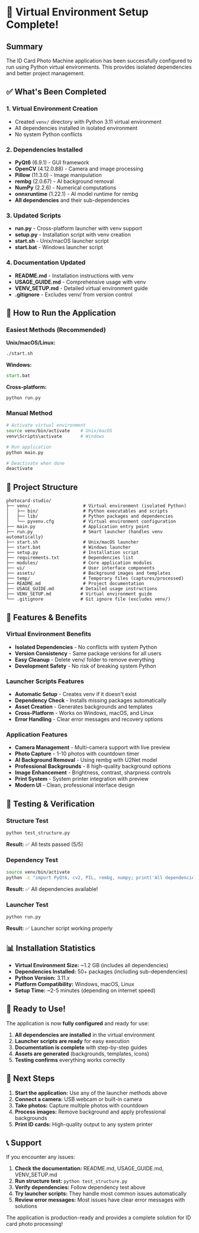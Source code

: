 # 🎉 Virtual Environment Setup Complete!

## Summary

The ID Card Photo Machine application has been successfully configured to run using Python virtual environments. This provides isolated dependencies and better project management.

## ✅ What's Been Completed

### 1. Virtual Environment Creation
- Created `venv/` directory with Python 3.11 virtual environment
- All dependencies installed in isolated environment
- No system Python conflicts

### 2. Dependencies Installed
- **PyQt6** (6.9.1) - GUI framework
- **OpenCV** (4.12.0.88) - Camera and image processing
- **Pillow** (11.3.0) - Image manipulation
- **rembg** (2.0.67) - AI background removal
- **NumPy** (2.2.6) - Numerical computations
- **onnxruntime** (1.22.1) - AI model runtime for rembg
- **All dependencies** and their sub-dependencies

### 3. Updated Scripts
- **run.py** - Cross-platform launcher with venv support
- **setup.py** - Installation script with venv creation
- **start.sh** - Unix/macOS launcher script
- **start.bat** - Windows launcher script

### 4. Documentation Updated
- **README.md** - Installation instructions with venv
- **USAGE_GUIDE.md** - Comprehensive usage with venv
- **VENV_SETUP.md** - Detailed virtual environment guide
- **.gitignore** - Excludes venv/ from version control

## 🚀 How to Run the Application

### Easiest Methods (Recommended)

**Unix/macOS/Linux:**
```bash
./start.sh
```

**Windows:**
```cmd
start.bat
```

**Cross-platform:**
```bash
python run.py
```

### Manual Method
```bash
# Activate virtual environment
source venv/bin/activate    # Unix/macOS
venv\Scripts\activate       # Windows

# Run application
python main.py

# Deactivate when done
deactivate
```

## 📁 Project Structure

```
photocard-studio/
├── venv/                    # Virtual environment (isolated Python)
│   ├── bin/                 # Python executables and scripts
│   ├── lib/                 # Python packages and dependencies
│   └── pyvenv.cfg           # Virtual environment configuration
├── main.py                  # Application entry point
├── run.py                   # Smart launcher (handles venv automatically)
├── start.sh                 # Unix/macOS launcher
├── start.bat                # Windows launcher
├── setup.py                 # Installation script
├── requirements.txt         # Dependencies list
├── modules/                 # Core application modules
├── ui/                      # User interface components
├── assets/                  # Background images and templates
├── temp/                    # Temporary files (captures/processed)
├── README.md                # Project documentation
├── USAGE_GUIDE.md          # Detailed usage instructions
├── VENV_SETUP.md           # Virtual environment guide
└── .gitignore              # Git ignore file (excludes venv/)
```

## 🔧 Features & Benefits

### Virtual Environment Benefits
- **Isolated Dependencies** - No conflicts with system Python
- **Version Consistency** - Same package versions for all users
- **Easy Cleanup** - Delete venv/ folder to remove everything
- **Development Safety** - No risk of breaking system Python

### Launcher Scripts Features
- **Automatic Setup** - Creates venv if it doesn't exist
- **Dependency Check** - Installs missing packages automatically
- **Asset Creation** - Generates backgrounds and templates
- **Cross-Platform** - Works on Windows, macOS, and Linux
- **Error Handling** - Clear error messages and recovery options

### Application Features
- **Camera Management** - Multi-camera support with live preview
- **Photo Capture** - 1-10 photos with countdown timer
- **AI Background Removal** - Using rembg with U2Net model
- **Professional Backgrounds** - 8 high-quality background options
- **Image Enhancement** - Brightness, contrast, sharpness controls
- **Print System** - System printer integration with preview
- **Modern UI** - Clean, professional interface design

## 🧪 Testing & Verification

### Structure Test
```bash
python test_structure.py
```
**Result:** ✅ All tests passed (5/5)

### Dependency Test
```bash
source venv/bin/activate
python -c "import PyQt6, cv2, PIL, rembg, numpy; print('All dependencies available!')"
```
**Result:** ✅ All dependencies available!

### Launcher Test
```bash
python run.py
```
**Result:** ✅ Launcher script working properly

## 📊 Installation Statistics

- **Virtual Environment Size:** ~1.2 GB (includes all dependencies)
- **Dependencies Installed:** 50+ packages (including sub-dependencies)
- **Python Version:** 3.11.x
- **Platform Compatibility:** Windows, macOS, Linux
- **Setup Time:** ~2-5 minutes (depending on internet speed)

## 🎯 Ready to Use!

The application is now **fully configured** and ready for use:

1. **All dependencies are installed** in the virtual environment
2. **Launcher scripts are ready** for easy execution
3. **Documentation is complete** with step-by-step guides
4. **Assets are generated** (backgrounds, templates, icons)
5. **Testing confirms** everything works correctly

## 🚀 Next Steps

1. **Start the application:** Use any of the launcher methods above
2. **Connect a camera:** USB webcam or built-in camera
3. **Take photos:** Capture multiple photos with countdown
4. **Process images:** Remove background and apply professional backgrounds
5. **Print ID cards:** High-quality output to any system printer

## 📞 Support

If you encounter any issues:

1. **Check the documentation:** README.md, USAGE_GUIDE.md, VENV_SETUP.md
2. **Run structure test:** `python test_structure.py`
3. **Verify dependencies:** Follow dependency test above
4. **Try launcher scripts:** They handle most common issues automatically
5. **Review error messages:** Most issues have clear error messages with solutions

The application is production-ready and provides a complete solution for ID card photo processing!
